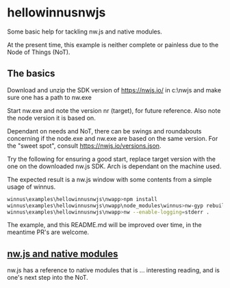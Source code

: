 # hellowinnusnwjs

Some basic help for tackling nw.js and native modules.

At the present time, this example is neither complete or painless due to the Node of Things (NoT).

## The basics

Download and unzip the SDK version of <https://nwjs.io/> in c:\nwjs and make sure one has a path to nw.exe

Start nw.exe and note the version nr (target), for future reference. Also note the node version it is based on.

Dependant on needs and NoT, there can be swings and roundabouts concerning if the node.exe and nw.exe are based on the same version.
For the "sweet spot", consult <https://nwjs.io/versions.json>.

Try the following for ensuring a good start, replace target version with the one on the downloaded nw.js SDK.
Arch is dependant on the machine used.

The expected result is a nw.js window with some contents from a simple usage of winnus.

```bash
winnus\examples\hellowinnusnwjs\nwapp>npm install
winnus\examples\hellowinnusnwjs\nwapp\node_modules\winnus>nw-gyp rebuild --target=0.18.2 --arch=x64
winnus\examples\hellowinnusnwjs\nwapp>nw --enable-logging=stderr .
```

The example, and this README.md will be improved over time, in the meantime PR's are welcome.

## [nw.js and native modules](http://docs.nwjs.io/en/latest/For%20Users/Advanced/Use%20Native%20Node%20Modules/)

nw.js has a reference to native modules that is ... interesting reading, and is one's next step into the NoT.